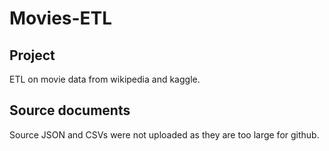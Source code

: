 # Movies-ETL

## Project
ETL on movie data from wikipedia and kaggle.

## Source documents
Source JSON and CSVs were not uploaded as they are too large for github.
